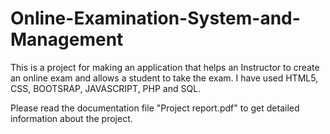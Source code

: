# Online-Examination-System-and-Management
This is a project for making an application that helps an Instructor to create an online exam and allows a student to take the exam. I have used HTML5, CSS, BOOTSRAP, JAVASCRIPT, PHP and SQL.

Please read the documentation file "Project report.pdf" to get detailed information about the project.

